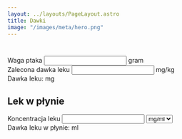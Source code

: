 ```yaml
---
layout: ../layouts/PageLayout.astro
title: Dawki
image: "/images/meta/hero.png"
---
```


<div class="container">
Waga ptaka <input id="weight"> gram <br>
Zalecona dawka leku <input id="recommended_dosage"> mg/kg <br>
Dawka leku: <span id="dosage"></span> mg

<h2>Lek w płynie</h2>
Koncentracja leku <input id="liquid_concentration"> 
<select id="method_of_liquid_concentration_specification">
    <option value="mg_ml">mg/ml</option>
    <option value="g_l">g/L</option>
    <option value="percentage">%</option>
</select>
<br>
Dawka leku w płynie: <span id="liquid_dosage"></span> ml
</div>

<!-- <h1>Tabletka</h1>
Koncentracja leku w tabletce <input id="tablet_concentration"> mg <br>
Dawka: <span id="tablet_dosage"></span> część tabletki -->

<script>
function calculate_dosages() {
    var waga = document.getElementById("weight").value;
    var recommended_dosage = document.getElementById("recommended_dosage").value;
    var dawka = waga * 0.001 * recommended_dosage;
    document.getElementById("dosage").innerHTML = dawka.toFixed(3);
}

function calculate_liquid() {
    var specification_method = document.getElementById("method_of_liquid_concentration_specification").value;
    var dosage = document.getElementById("dosage").innerHTML;
    var liquid_concentration = document.getElementById("liquid_concentration").value;
    
    if (specification_method == "mg_ml" || specification_method == "g_l") {
       if (liquid_concentration) {
            var liquid_dosage = dosage / liquid_concentration;
            document.getElementById("liquid_dosage").innerHTML = liquid_dosage.toFixed(3);
        } else {
            document.getElementById("liquid_dosage").innerHTML = "0.000";
        }    
    }
    
    if (specification_method == "percentage") {
        if (liquid_concentration) {
            var liquid_dosage = dosage / (liquid_concentration * 10);
            document.getElementById("liquid_dosage").innerHTML = liquid_dosage.toFixed(3);
        } else {
            document.getElementById("liquid_dosage").innerHTML = "0.000";
        } 
    }    
}

// function calculate_tablet() {
//     var dosage = document.getElementById("dosage").innerHTML;
//     var tablet_concentration = document.getElementById("tablet_concentration").value;
//     if (tablet_concentration) {
//         var tablet_dosage = tablet_concentration / dosage;

//         if (dosage > tablet_concentration) {
//             tablet_dosage = dosage / tablet_concentration;
//             console.log(dosage);
//             console.log(tablet_concentration);
//             console.log(tablet_dosage);
//         }

//         document.getElementById("tablet_dosage").innerHTML = tablet_dosage.toFixed(0);
//     } else {
//         document.getElementById("tablet_dosage").innerHTML = "0.000";
//     }
// }

function connect_input_listener(element_id) {
    document.getElementById(element_id).addEventListener("input", function (e) {
        var value_with_letters = document.getElementById(element_id).value;
        var value_without_letters = value_with_letters.replace(/[^0-9.]/g, '');
        document.getElementById(element_id).value = value_without_letters;
        calculate_dosages();
        calculate_liquid();
        calculate_tablet();
    });
}

// W te pola użytkownik wpisuje liczby.
connect_input_listener("weight");
connect_input_listener("recommended_dosage");
connect_input_listener("liquid_concentration");
connect_input_listener("tablet_concentration");

// TODO make it possible to use `,` instead of `.` in inputs
// TODO recalculate everything when interacting with select tag (not only when changing input)
// TODO make another formula for whole tablets

</script>


<style>
    .container {
        padding-block: 2em 5em;
    }
</style>